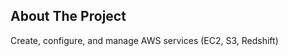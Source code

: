 <!-- ABOUT THE PROJECT -->
## About The Project

Create, configure, and manage AWS services (EC2, S3, Redshift)
